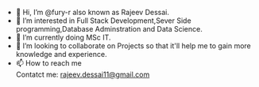 - 👋 Hi, I’m @fury-r also known as Rajeev Dessai.
- 👀 I’m interested in Full Stack  Development,Sever Side programming,Database Adminstration and Data Science.
- 🌱 I’m currently doing MSc IT.
- 💞️ I’m looking to collaborate on  Projects so that it'll help me to gain more knowledge and experience.
- 📫 How to reach me  
  Contatct me: rajeev.dessai11@gmail.com

<!---
fury-r/fury-r is a ✨ special ✨ repository because its `README.md` (this file) appears on your GitHub profile.
You can click the Preview link to take a look at your changes.
--->
